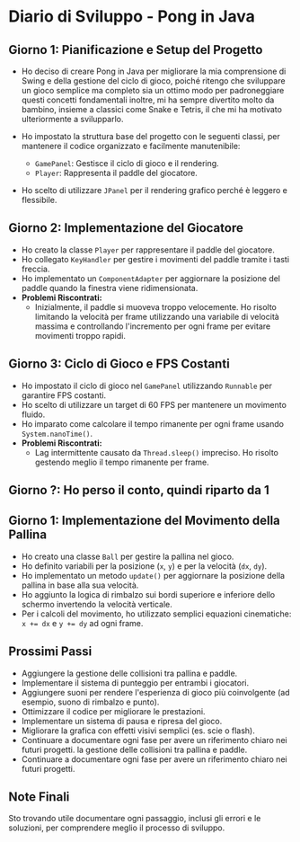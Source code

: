 # Diario di Sviluppo - Pong in Java

## Giorno 1: Pianificazione e Setup del Progetto

- Ho deciso di creare Pong in Java per migliorare la mia comprensione di Swing e della gestione del ciclo di gioco, poiché ritengo che sviluppare un gioco semplice ma completo sia un ottimo modo per padroneggiare questi concetti fondamentali inoltre, mi ha sempre divertito molto da bambino, insieme a classici come Snake e Tetris, il che mi ha motivato ulteriormente a svilupparlo.

- Ho impostato la struttura base del progetto con le seguenti classi, per mantenere il codice organizzato e facilmente manutenibile:

  - `GamePanel`: Gestisce il ciclo di gioco e il rendering.
  - `Player`: Rappresenta il paddle del giocatore.

- Ho scelto di utilizzare `JPanel` per il rendering grafico perché è leggero e flessibile.

## Giorno 2: Implementazione del Giocatore

- Ho creato la classe `Player` per rappresentare il paddle del giocatore.
- Ho collegato `KeyHandler` per gestire i movimenti del paddle tramite i tasti freccia.
- Ho implementato un `ComponentAdapter` per aggiornare la posizione del paddle quando la finestra viene ridimensionata.
- **Problemi Riscontrati:**
  - Inizialmente, il paddle si muoveva troppo velocemente. Ho risolto limitando la velocità per frame utilizzando una variabile di velocità massima e controllando l'incremento per ogni frame per evitare movimenti troppo rapidi.

## Giorno 3: Ciclo di Gioco e FPS Costanti

- Ho impostato il ciclo di gioco nel `GamePanel` utilizzando `Runnable` per garantire FPS costanti.
- Ho scelto di utilizzare un target di 60 FPS per mantenere un movimento fluido.
- Ho imparato come calcolare il tempo rimanente per ogni frame usando `System.nanoTime()`.
- **Problemi Riscontrati:**
  - Lag intermittente causato da `Thread.sleep()` impreciso. Ho risolto gestendo meglio il tempo rimanente per frame.

## Giorno ?: Ho perso il conto, quindi riparto da 1

## Giorno 1: Implementazione del Movimento della Pallina

- Ho creato una classe `Ball` per gestire la pallina nel gioco.
- Ho definito variabili per la posizione (`x`, `y`) e per la velocità (`dx`, `dy`).
- Ho implementato un metodo `update()` per aggiornare la posizione della pallina in base alla sua velocità.
- Ho aggiunto la logica di rimbalzo sui bordi superiore e inferiore dello schermo invertendo la velocità verticale.
- Per i calcoli del movimento, ho utilizzato semplici equazioni cinematiche: `x += dx` e `y += dy` ad ogni frame.

## Prossimi Passi

- Aggiungere la gestione delle collisioni tra pallina e paddle.
- Implementare il sistema di punteggio per entrambi i giocatori.
- Aggiungere suoni per rendere l'esperienza di gioco più coinvolgente (ad esempio, suono di rimbalzo e punto).
- Ottimizzare il codice per migliorare le prestazioni.
- Implementare un sistema di pausa e ripresa del gioco.
- Migliorare la grafica con effetti visivi semplici (es. scie o flash).
- Continuare a documentare ogni fase per avere un riferimento chiaro nei futuri progetti. la gestione delle collisioni tra pallina e paddle.
- Continuare a documentare ogni fase per avere un riferimento chiaro nei futuri progetti.

## Note Finali

Sto trovando utile documentare ogni passaggio, inclusi gli errori e le soluzioni, per comprendere meglio il processo di sviluppo.

